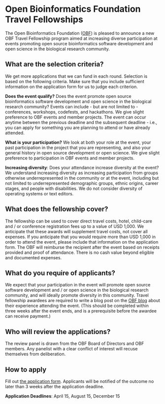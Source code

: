 # Open Bioinformatics Foundation Travel Fellowships

The Open Bioinformatics Foundation ([OBF](https://www.open-bio.org)) is pleased to announce a new OBF Travel Fellowship program aimed at increasing diverse participation at events promoting open source bioinformatics software development and open science in the biological research community.

## What are the selection criteria?
We get more applications that we can fund in each round. Selection is based on
the following criteria. Make sure that you include sufficient information on the application form for us to
judge each criterion.

**Does the event qualify?** Does the event promote open source bioinformatics software
development and open science in the biological research community? Events can include - but are not limited to - conferences, workshops, codefests, and hackathons. We give
slight preference to OBF events and member projects. The event can occur anytime between the previous deadline and the subsequent deadline - i.e., you can apply for something you are planning
to attend or have already attended.

**What is your participation?** We look at both your role at the event, your past participation in the project that you are representing, and also your general history in open source development or open science. We give slight preference to
participation in OBF events and member projects.

**Increasing diversity**: Does your attendance increase diversity at the event? We understand increasing diversity as increasing participation from groups otherwise underrepresented in the community or at the event, including but not limited to underrepresented demographic groups, ethnic origins, career stages, and people with disabilities. We do not consider diversity of operating systems or text editors.

## What does the fellowship cover?
The fellowship can be used to cover direct travel costs, hotel, child-care and / or conference registration fees up to a value of USD 1,000. We anticipate that these awards will supplement travel costs, not cover all expenses. If you anticipate that you would require more than USD 1,000 in order to attend the event, please include that information on the application form. The OBF will reimburse the recipient after the event based on receipts provided and proof of attendance. There is no cash value beyond eligible and documented expenses.

## What do you require of applicants?
We expect that your participation in the event will promote open source software development and / or open science in the biological research community, and will ideally promote diversity in this community. Travel fellowship awardees are required to write a blog post  on the [OBF blog](https://news.open-bio.org/) about their experience attending the event. (This should be completed within three weeks after the event ends, and is a prerequisite before the awardee can receive payment.)

## Who will review the applications?
The review panel is drawn from the OBF Board of Directors and OBF members. Any panelist with a clear conflict of interest will recuse themselves from deliberation.

## How to apply
Fill out [the application form](https://goo.gl/forms/btbOOfkVcXVzZXxD2). Applicants will be notified of the outcome no later than 3 weeks after the application deadline.

**Application Deadlines**: April 15, August 15, December 15
